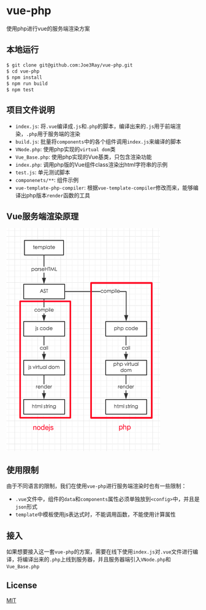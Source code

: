 # vue-php

使用php进行vue的服务端渲染方案

## 本地运行

``` shell
$ git clone git@github.com:Joe3Ray/vue-php.git
$ cd vue-php
$ npm install
$ npm run build
$ npm test
```

## 项目文件说明

- `index.js`: 将`.vue`编译成`.js`和`.php`的脚本，编译出来的`.js`用于前端渲染，`.php`用于服务端的渲染
- `build.js`: 批量将`components`中的各个组件调用`index.js`来编译的脚本
- `VNode.php`: 使用php实现的`virtual dom`类
- `Vue_Base.php`: 使用php实现的Vue基类，只包含渲染功能
- `index.php`: 调用php版的Vue组件class渲染出html字符串的示例
- `test.js`: 单元测试脚本
- `componenets/**`: 组件示例
- `vue-template-php-compiler`: 根据`vue-template-compiler`修改而来，能够编译出php版本`render`函数的工具

## Vue服务端渲染原理

![img](imgs/reason.png)

## 使用限制

由于不同语言的限制，我们在使用`vue-php`进行服务端渲染时也有一些限制：

- `.vue`文件中，组件的`data`和`components`属性必须单独放到`<config>`中，并且是`json`形式
- `template`中模板使用js表达式时，不能调用函数，不能使用计算属性

## 接入

如果想要接入这一套`vue-php`的方案，需要在线下使用`index.js`对`.vue`文件进行编译，将编译出来的`.php`上线到服务器，并且服务器端引入`VNode.php`和`Vue_Base.php`

## License

[MIT](https://opensource.org/licenses/MIT)
